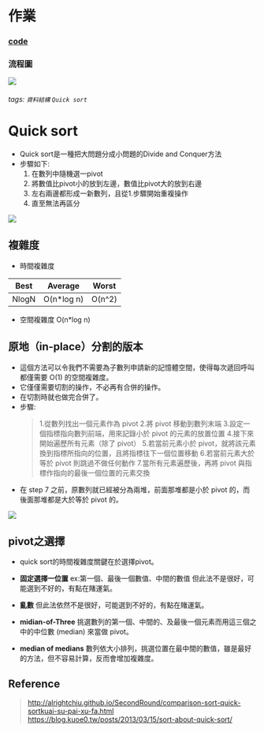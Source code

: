 # 作業
### [code](https://github.com/rebeca0521/my-learning-note/blob/master/4.%20Quick%20sort/HW_Quick%20sort.ipynb)
 
### 流程圖 
 ![](https://github.com/rebeca0521/my-learning-note/blob/master/4.%20Quick%20sort/S__3702915.jpg)
 
 
###### tags: `資料結構` `Quick sort`
# Quick sort
* Quick sort是一種把大問題分成小問題的Divide and Conquer方法
* 步驟如下:
    1. 在數列中隨機選一pivot
    2. 將數值比pivot小的放到左邊，數值比pivot大的放到右邊
    3. 左右兩邊都形成一新數列，且從1.步驟開始重複操作
    4. 直至無法再區分
    
![](https://i.imgur.com/O1sfyFy.png)

## 複雜度

* 時間複雜度

| Best | Average | Worst|
| ------|--------|------|
|NlogN | O(n*log n) | O(n^2) |

* 空間複雜度
O(n*log n)


## 原地（in-place）分割的版本
* 這個方法可以令我們不需要為子數列申請新的記憶體空間，使得每次遞回呼叫都僅需要 O(1) 的空間複雜度。
* 它僅僅需要切割的操作，不必再有合併的操作。
* 在切割時就也做完合併了。
* 步驟:
    >   1.從數列找出一個元素作為 pivot
        2.將 pivot 移動到數列末端
        3.設定一個指標指向數列前端，用來記錄小於 pivot 的元素的放置位置
        4.接下來開始遍歷所有元素（除了 pivot）
        5.若當前元素小於 pivot，就將該元素換到指標所指向的位置，且將指標往下一個位置移動
        6.若當前元素大於等於 pivot 則跳過不做任何動作
        7.當所有元素遍歷後，再將 pivot 與指標作指向的最後一個位置的元素交換
* 在 step 7 之前，原數列就已經被分為兩堆，前面那堆都是小於 pivot 的，而後面那堆都是大於等於 pivot 的。

![](https://i.imgur.com/zLuz1ln.png)




## pivot之選擇
* quick sort的時間複雜度關鍵在於選擇pivot。

* **固定選擇一位置**
  ex:第一個、最後一個數值、中間的數值
  但此法不是很好，可能選到不好的，有點在賭運氣。
* **亂數**
  但此法依然不是很好，可能選到不好的，有點在賭運氣。
* **midian-of-Three**
  挑選數列的第一個、中間的、及最後一個元素而用這三個之中的中位數  (median) 來當做 pivot。
* **median of medians**
  數列依大小排列，挑選位置在最中間的數值，雖是最好的方法，但不容易計算，反而會增加複雜度。








## Reference
> http://alrightchiu.github.io/SecondRound/comparison-sort-quick-sortkuai-su-pai-xu-fa.html
> https://blog.kuoe0.tw/posts/2013/03/15/sort-about-quick-sort/

